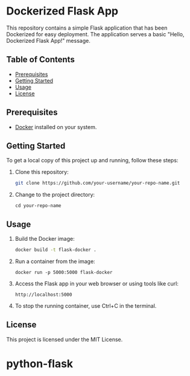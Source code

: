 # Dockerized Flask App

This repository contains a simple Flask application that has been Dockerized for easy deployment. The application serves a basic "Hello, Dockerized Flask App!" message.

## Table of Contents

- [Prerequisites](#prerequisites)
- [Getting Started](#getting-started)
- [Usage](#usage)
- [License](#license)

## Prerequisites

- [Docker](https://www.docker.com/) installed on your system.

## Getting Started

To get a local copy of this project up and running, follow these steps:

1. Clone this repository:

   ```bash
   git clone https://github.com/your-username/your-repo-name.git

2. Change to the project directory:

   ```
   cd your-repo-name

## Usage

1. Build the Docker image:

    ```sh 
	docker build -t flask-docker .

2. Run a container from the image:
    ```
	docker run -p 5000:5000 flask-docker

3. Access the Flask app in your web browser or using tools like curl:
	```
	http://localhost:5000

4. To stop the running container, use Ctrl+C in the terminal.

## License

This project is licensed under the MIT License.
# python-flask
